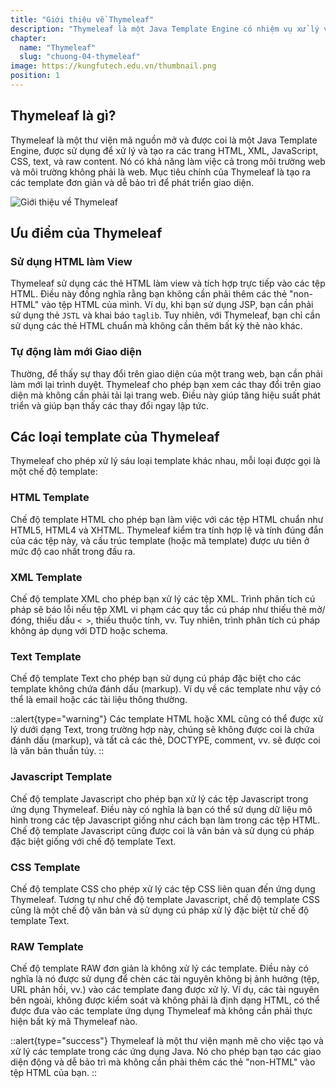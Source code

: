 ```yaml
---
title: "Giới thiệu về Thymeleaf"
description: "Thymeleaf là một Java Template Engine có nhiệm vụ xử lý và tạo ra các tệp HTML, XML, v.v. Các tệp HTML được tạo ra bởi Thymeleaf dựa trên sự kết hợp giữa dữ liệu và các mẫu (templates) cùng với các quy tắc được định sẵn."
chapter:
  name: "Thymeleaf"
  slug: "chuong-04-thymeleaf"
image: https://kungfutech.edu.vn/thumbnail.png
position: 1
---
```


## Thymeleaf là gì?

Thymeleaf là một thư viện mã nguồn mở và được coi là một Java Template Engine, được sử dụng để xử lý và tạo ra các trang HTML, XML, JavaScript, CSS, text, và raw content. Nó có khả năng làm việc cả trong môi trường web và môi trường không phải là web. Mục tiêu chính của Thymeleaf là tạo ra các template đơn giản và dễ bảo trì để phát triển giao diện.

![Giới thiệu về Thymeleaf](https://github.com/techmely/hoc-lap-trinh/assets/29374426/b11aaeb5-f5ac-46a8-89e9-00a9d499dad6)

## Ưu điểm của Thymeleaf

### Sử dụng HTML làm View

Thymeleaf sử dụng các thẻ HTML làm view và tích hợp trực tiếp vào các tệp HTML. Điều này đồng nghĩa rằng bạn không cần phải thêm các thẻ "non-HTML" vào tệp HTML của mình. Ví dụ, khi bạn sử dụng JSP, bạn cần phải sử dụng thẻ `JSTL` và khai báo `taglib`. Tuy nhiên, với Thymeleaf, bạn chỉ cần sử dụng các thẻ HTML chuẩn mà không cần thêm bất kỳ thẻ nào khác.

### Tự động làm mới Giao diện

Thường, để thấy sự thay đổi trên giao diện của một trang web, bạn cần phải làm mới lại trình duyệt. Thymeleaf cho phép bạn xem các thay đổi trên giao diện mà không cần phải tải lại trang web. Điều này giúp tăng hiệu suất phát triển và giúp bạn thấy các thay đổi ngay lập tức.

## Các loại template của Thymeleaf

Thymeleaf cho phép xử lý sáu loại template khác nhau, mỗi loại được gọi là một chế độ template:

### HTML Template

Chế độ template HTML cho phép bạn làm việc với các tệp HTML chuẩn như HTML5, HTML4 và XHTML. Thymeleaf kiểm tra tính hợp lệ và tính đúng đắn của các tệp này, và cấu trúc template (hoặc mã template) được ưu tiên ở mức độ cao nhất trong đầu ra.

### XML Template

Chế độ template XML cho phép bạn xử lý các tệp XML. Trình phân tích cú pháp sẽ báo lỗi nếu tệp XML vi phạm các quy tắc cú pháp như thiếu thẻ mở/đóng, thiếu dấu `< >`, thiếu thuộc tính, vv. Tuy nhiên, trình phân tích cú pháp không áp dụng với DTD hoặc schema.

### Text Template

Chế độ template Text cho phép bạn sử dụng cú pháp đặc biệt cho các template không chứa đánh dấu (markup). Ví dụ về các template như vậy có thể là email hoặc các tài liệu thông thường.

::alert{type="warning"}
Các template HTML hoặc XML cũng có thể được xử lý dưới dạng Text, trong trường hợp này, chúng sẽ không được coi là chứa đánh dấu (markup), và tất cả các thẻ, DOCTYPE, comment, vv. sẽ được coi là văn bản thuần túy.
::

### Javascript Template

Chế độ template Javascript cho phép bạn xử lý các tệp Javascript trong ứng dụng Thymeleaf. Điều này có nghĩa là bạn có thể sử dụng dữ liệu mô hình trong các tệp Javascript giống như cách bạn làm trong các tệp HTML. Chế độ template Javascript cũng được coi là văn bản và sử dụng cú pháp đặc biệt giống với chế độ template Text.

### CSS Template

Chế độ template CSS cho phép xử lý các tệp CSS liên quan đến ứng dụng Thymeleaf. Tương tự như chế độ template Javascript, chế độ template CSS cũng là một chế độ văn bản và sử dụng cú pháp xử lý đặc biệt từ chế độ template Text.

### RAW Template

Chế độ template RAW đơn giản là không xử lý các template. Điều này có nghĩa là nó được sử dụng để chèn các tài nguyên không bị ảnh hưởng (tệp, URL phản hồi, vv.) vào các template đang được xử lý. Ví dụ, các tài nguyên bên ngoài, không được kiểm soát và không phải là định dạng HTML, có thể được đưa vào các template ứng dụng Thymeleaf mà không cần phải thực hiện bất kỳ mã Thymeleaf nào.

::alert{type="success"}
Thymeleaf là một thư viện mạnh mẽ cho việc tạo và xử lý các template trong các ứng dụng Java. Nó cho phép bạn tạo các giao diện động và dễ bảo trì mà không cần phải thêm các thẻ "non-HTML" vào tệp HTML của bạn.
::
